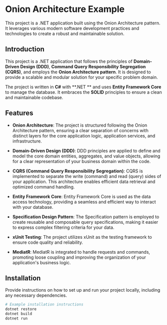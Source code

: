 
# Onion Architecture Example

This project is a .NET application built using the Onion Architecture pattern. It leverages various modern software development practices and technologies to create a robust and maintainable solution.

## Introduction

This project is a .NET application that follows the principles of **Domain-Driven Design (DDD)**, **Command Query Responsibility Segregation (CQRS)**, and employs the **Onion Architecture pattern**. It is designed to provide a scalable and modular solution for your specific problem domain.

The project is written in **C#** with **.NET ** and uses **Entity Framework Core** to manage the database. It embraces the **SOLID** principles to ensure a clean and maintainable codebase.

## Features

- **Onion Architecture**: The project is structured following the Onion Architecture pattern, ensuring a clear separation of concerns with distinct layers for the core application logic, application services, and infrastructure.

- **Domain-Driven Design (DDD)**: DDD principles are applied to define and model the core domain entities, aggregates, and value objects, allowing for a clear representation of your business domain within the code.

- **CQRS (Command Query Responsibility Segregation)**: CQRS is implemented to separate the write (command) and read (query) sides of your application. This architecture enables efficient data retrieval and optimized command handling.

- **Entity Framework Core**: Entity Framework Core is used as the data access technology, providing a seamless and efficient way to interact with your database.

- **Specification Design Pattern**: The Specification pattern is employed to create reusable and composable query specifications, making it easier to express complex filtering criteria for your data.

- **xUnit Testing**: The project utilizes xUnit as the testing framework to ensure code quality and reliability.

- **MediatR**: MediatR is integrated to handle requests and commands, promoting loose coupling and improving the organization of your application's business logic.

## Installation

Provide instructions on how to set up and run your project locally, including any necessary dependencies.

```bash
# Example installation instructions
dotnet restore
dotnet build
dotnet run
